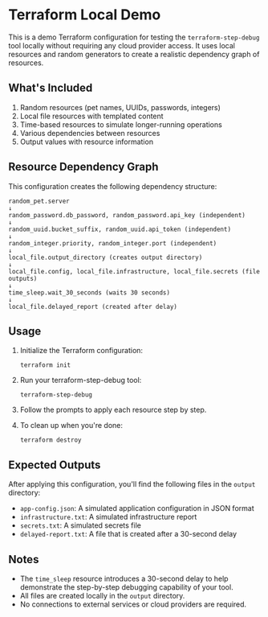 # Terraform Local Demo

This is a demo Terraform configuration for testing the `terraform-step-debug` tool locally without requiring any cloud provider access. It uses local resources and random generators to create a realistic dependency graph of resources.

## What's Included

1. Random resources (pet names, UUIDs, passwords, integers)
2. Local file resources with templated content
3. Time-based resources to simulate longer-running operations
4. Various dependencies between resources
5. Output values with resource information

## Resource Dependency Graph

This configuration creates the following dependency structure:

```
random_pet.server
↓
random_password.db_password, random_password.api_key (independent)
↓
random_uuid.bucket_suffix, random_uuid.api_token (independent)
↓
random_integer.priority, random_integer.port (independent)
↓
local_file.output_directory (creates output directory)
↓
local_file.config, local_file.infrastructure, local_file.secrets (file outputs)
↓
time_sleep.wait_30_seconds (waits 30 seconds)
↓
local_file.delayed_report (created after delay)
```

## Usage

1. Initialize the Terraform configuration:
   ```
   terraform init
   ```

2. Run your terraform-step-debug tool:
   ```
   terraform-step-debug
   ```

3. Follow the prompts to apply each resource step by step.

4. To clean up when you're done:
   ```
   terraform destroy
   ```

## Expected Outputs

After applying this configuration, you'll find the following files in the `output` directory:

- `app-config.json`: A simulated application configuration in JSON format
- `infrastructure.txt`: A simulated infrastructure report  
- `secrets.txt`: A simulated secrets file
- `delayed-report.txt`: A file that is created after a 30-second delay

## Notes

- The `time_sleep` resource introduces a 30-second delay to help demonstrate the step-by-step debugging capability of your tool.
- All files are created locally in the `output` directory.
- No connections to external services or cloud providers are required.
